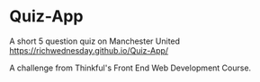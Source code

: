 # Quiz-App
A short 5 question quiz on Manchester United
https://richwednesday.github.io/Quiz-App/

A challenge from Thinkful's Front End Web Development Course.
